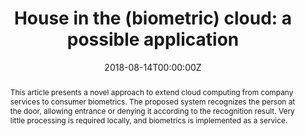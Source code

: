 ---
title: 'House in the (biometric) cloud: a possible application'

# Authors
# If you created a profile for a user (e.g. the default `admin` user), write the username (folder name) here
# and it will be replaced with their full name and linked to their profile.
authors:
  - Maria De Marsico
  - Eugenio Nemmi
  - Bardh Prenkaj
  - Gabriele Saturni

date: '2018-08-14T00:00:00Z'
doi: 'http://dx.doi.org/10.1109/MCC.2018.043221015'

# Publication type.
# Legend: 0 = Uncategorized; 1 = Conference paper; 2 = Journal article;
# 3 = Preprint / Working Paper; 4 = Report; 5 = Book; 6 = Book section;
# 7 = Thesis; 8 = Patent
publication_types: ['2']

# Publication name and optional abbreviated publication name.
publication: In *IEEE Cloud Computing*

abstract: This article presents a novel approach to extend cloud computing from company services to consumer biometrics. The proposed system recognizes the person at the door, allowing entrance or denying it according to the recognition result. Very little processing is required locally, and biometrics is implemented as a service.


tags: ['biometric recognition', 'cloud services', 'coud consumer applications', 'home authentication', 'cloud computing', 'face recognition', 'feature extraction']

# Display this page in the Featured widget?
featured: false

# Custom links (uncomment lines below)
# links:
# - name: Custom Link
#   url: http://example.org

url_pdf: ''
url_code: ''
url_dataset: ''
url_poster: ''
url_project: ''
url_slides: ''
url_source: ''
url_video: ''

# Featured image
# To use, add an image named `featured.jpg/png` to your page's folder.
image:
  caption: 'An example of result from DOPTFlow algorithm'
  focal_point: ''
  preview_only: false


# Slides (optional).
#   Associate this publication with Markdown slides.
#   Simply enter your slide deck's filename without extension.
#   E.g. `slides: "example"` references `content/slides/example/index.md`.
#   Otherwise, set `slides: ""`.
slides: example
---